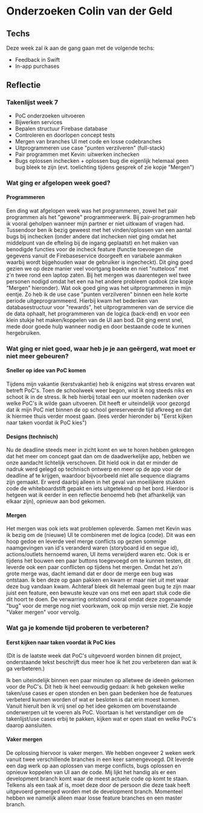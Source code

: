 ﻿# Onderzoeken Colin van der Geld

## Techs

Deze week zal ik aan de gang gaan met de volgende techs:
* Feedback in Swift
* In-app purchases

## Reflectie

### Takenlijst week 7
* PoC onderzoeken uitvoeren
* Bijwerken services
* Bepalen structuur Firebase database
* Controleren en doorlopen concept tests
* Mergen van branches UI met code en losse codebranches
* Uitprogrammeren use case "punten verzilveren" (full-stack)
* Pair programmen met Kevin: uitwerken inchecken
* Bugs oplossen inchecken + oplossen bug die eigenlijk helemaal geen bug bleek te zijn (evt. toelichting tijdens gesprek of zie kopje "Mergen")


### Wat ging er afgelopen week goed?
#### Programmeren
Een ding wat afgelopen week was het programmeren, zowel het pair programmen als het "gewone" programmeerwerk. Bij pair-programmen heb ik vooral geholpen wanneer mijn partner er niet uitkwam of vragen had. Tussendoor ben ik bezig geweest met het vinden/oplossen van een aantal bugs bij inchecken (onder andere dat inchecken niet ging omdat het middelpunt van de efteling bij de ingang geplaatst) en het maken van benodigde functies voor de incheck feature (functie toevoegen die gegevens vanuit de Firebaseservice doorgeeft en variabele aanmaken waarbij wordt bijgehouden waar de gebruiker is ingecheckt). Dit ging goed gezien we op deze manier veel voortgang boekte en niet "nutteloos" met z'n twee rond een laptop zaten. Bij het mergen was daarentegen wel twee personen nodigd omdat het een na het andere probleem opdook (zie kopje "Mergen" hieronder). Wat ook goed ging was het uitprogrammeren in mijn eentje. Zo heb ik de use case "punten verzilveren" binnen een hele korte periode uitgeprogrammeerd. Hierbij kwam het bedenken van databasestructuur voor "rewards", het uitprogrammeren van de service die de data ophaalt, het programmeren van de logica (back-end) en voor een klein stukje het maken/koppelen van de UI aan bod. Dit ging eerst snel, mede door goede hulp wanneer nodig en door bestaande code te kunnen hergebruiken.

### Wat ging er niet goed, waar heb je je aan geërgerd, wat moet er niet meer gebeuren?
#### Sneller op idee van PoC komen
Tijdens mijn vakantie (kerstvakantie) heb ik enigzins wat stress ervaren wat betreft PoC's. Toen de schoolweek weer begon, wist ik nog steeds niks en schoot ik in de stress. Ik heb hierbij totaal een uur moeten nadenken over welke PoC's ik wilde gaan uitvoeren. Dit heeft er uiteindelijk voor gezorgd dat ik mijn PoC niet binnen de op school gereserveerde tijd afkreeg en dat ik hiermee thuis verder moest gaan. (lees verder hieronder bij "Eerst kijken naar taken voordat ik PoC kies")

#### Designs (technisch)
Nu de deadline steeds meer in zicht komt en we te horen hebben gekregen dat het meer om concept gaat dan om de daadwerkelijke app, hebben we onze aandacht lichtelijk verschoven. Dit hield ook in dat er minder de nadruk werd gelegd op technisch ontwerp en meer op de app voor de deadline af te krijgen, waardoor bijvoorbeeld niet alle sequence diagrams zijn gemaakt. Er werd daarbij alleen in het geval van moeilijkere stukken code de whiteboardstift gepakt en iets uitgetekend op het bord. Hierdoor is hetgeen wat ik eerder in een reflectie benoemd heb (het afhankelijk van elkaar zijn), opnieuw aan bod gekomen.

#### Mergen 
Het mergen was ook iets wat problemen opleverde. Samen met Kevin was ik bezig om de (nieuwe) UI te combineren met de logica (code). Dit was een hoop gedoe en leverde veel merge conflicts op gezien sommige naamgevingen van id's veranderd waren (storyboard id en segue id), actions/outlets hernoemd waren, UI items verwijderd waren etc. Ook is er tijdens het bouwen een paar buttons toegevoegd om te kunnen testen, dit leverde ook een paar conflicten op tijdens het mergen. Omdat het zo'n grote merge was, dacht iemand dat er door de merge een bug was ontstaan. Ik ben deze op gaan pakken en kwam er maar niet uit met waar deze bug vandaan kwam. Achteraf bleek dit helemaal geen bug te zijn maar juist een feature, een bewuste keuze van ons met een apart stuk code die dit hoort te doen. De verwarring ontstond vooral omdat deze zogenaamde "bug" voor de merge nog niet voorkwam, ook op mijn versie niet. 
Zie kopje "Vaker mergen" voor vervolg.

### Wat ga je komende tijd proberen te verbeteren?

#### Eerst kijken naar taken voordat ik PoC kies
(Dit is de laatste week dat PoC's uitgevoerd worden binnen dit project, onderstaande tekst beschrijft dus meer hoe ik het zou verbeteren dan wat ik ga verbeteren.)

Ik ben uiteindelijk binnen een paar minuten op alletwee de ideeën gekomen voor de PoC's. Dit heb ik heel eenvoudig gedaan: ik heb gekeken welke taken/use cases er open stonden en ben gaan bedenken hoe de featurues verbeterd kunnen worden of wat er besloten is dat erin moest komen. Vanuit hieruit ben ik vrij snel op het idee gekomen om bovenstaande onderwerpen uit te voeren als PoC. Voortaan is het verstandiger om de takenlijst/use cases erbij te pakken, kijken wat er open staat en welke PoC's daarop aansluiten.

#### Vaker mergen
De oplossing hiervoor is vaker mergen. We hebben ongeveer 2 weken werk vanuit twee verschillende branches in een keer samengevoegd. Dit leverde een dag werk op aan oplossen van merge conflicts, bugs oplossen en opnieuw koppelen van UI aan de code. Mij lijkt het handig als er een development branch komt waar de meest actuele code op komt te staan. Telkens als een taak af is, moet deze door de persoon die deze taak heeft uitgevoerd gemerged worden met de development branch. Momenteel hebben we namelijk alleen maar losse feature branches en een master branch.
